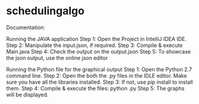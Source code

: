 # schedulingalgo

Documentation:

Running the JAVA application
Step 1: Open the Project in IntelliJ IDEA IDE.
Step 2: Manipulate the input.json, if required.
Step 3: Compile & execute Main.java
Step 4: Check the output on the output.json
Step 5: To showcase the json output, use the online json editor

Running the Python file for the graphical output
Step 1: Open the Python 2.7 command line.
Step 2: Open the both the .py files in the IDLE editor. Make sure you have all the libraries installed.
Step 3: If not, use pip install <library-name> to install them.
Step 4: Compile & execute the files: python <filename>.py
Step 5: The graphs will be displayed.
 
